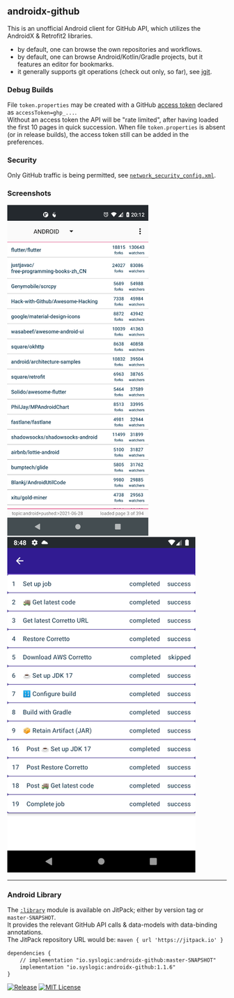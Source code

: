 ## androidx-github

This is an unofficial Android client for GitHub API, which utilizes the AndroidX & Retrofit2 libraries.<br/>
- by default, one can browse the own repositories and workflows.
- by default, one can browse Android/Kotlin/Gradle projects, but it features an editor for bookmarks.
- it generally supports git operations (check out only, so far), see [jgit](https://javadoc.io/doc/org.eclipse.jgit/org.eclipse.jgit/6.2.0.202206071550-r/org.eclipse.jgit/module-summary.html).

### Debug Builds

File `token.properties` may be created with a GitHub [access token](https://github.com/settings/tokens) declared as `accessToken=ghp_...`.<br/>
Without an access token the API will be "rate limited", after having loaded the first 10 pages in quick succession. When file `token.properties` is absent (or in release builds), the access token still can be added in the preferences.

### Security

Only GitHub traffic is being permitted, see [`network_security_config.xml`](mobile/src/main/res/xml/network_security_config.xml).

### Screenshots

![Repositories](screenshots/repositories_30.png?raw=true&sanitize=true "Repositories")<!-- @IGNORE PREVIOUS: link --><br/>
![Workflow Steps](screenshots/workflow_steps_30.png?raw=true&sanitize=true "Workflow Steps")<!-- @IGNORE PREVIOUS: link -->

 ---

### Android Library

The [`:library`](library/src/main/java/io/syslogic/github/api) module is available on JitPack; either by version tag or `master-SNAPSHOT`.<br/>
It provides the relevant GitHub API calls & data-models with data-binding annotations.<br/>
The JitPack repository URL would be: `maven { url 'https://jitpack.io' }`

    dependencies {
        // implementation "io.syslogic:androidx-github:master-SNAPSHOT"
        implementation "io.syslogic:androidx-github:1.1.6"
    }

[![Release](https://jitpack.io/v/syslogic/androidx-github.svg)](https://jitpack.io/#io.syslogic/androidx-github)
[![MIT License](https://img.shields.io/github/license/syslogic/androidx-github)](https://github.com/syslogic/androidx-github/blob/master/LICENSE)
